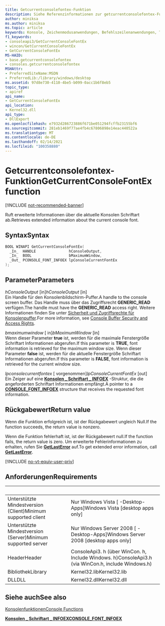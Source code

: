 ```yaml
---
title: Getcurrentconsolefontex-Funktion
description: Siehe Referenzinformationen zur getcurrentconsolefontex-Funktion, die erweiterte Informationen zur aktuell verwendeten Konsolen Schriftart abruft.
author: miniksa
ms.author: miniksa
ms.topic: article
keywords: Konsole, Zeichenmodusanwendungen, Befehlszeilenanwendungen, Terminalanwendungen, Konsolen-API
f1_keywords:
- consoleapi3/GetCurrentConsoleFontEx
- wincon/GetCurrentConsoleFontEx
- GetCurrentConsoleFontEx
MS-HAID:
- base.getcurrentconsolefontex
- consoles.getcurrentconsolefontex
MSHAttr:
- PreferredSiteName:MSDN
- PreferredLib:/library/windows/desktop
ms.assetid: 97d8e730-4110-4be5-b099-0acc1b6f8eb5
topic_type:
- apiref
api_name:
- GetCurrentConsoleFontEx
api_location:
- Kernel32.dll
api_type:
- DllExport
ms.openlocfilehash: e7932d286723886f671be051294fcffb23155bf6
ms.sourcegitcommit: 281eb1469f77ae4fb4c67806898e14eac440522a
ms.translationtype: MT
ms.contentlocale: de-DE
ms.lasthandoff: 02/14/2021
ms.locfileid: "100358880"
---
```

# <a name="getcurrentconsolefontex-function"></a><span data-ttu-id="13da1-104">Getcurrentconsolefontex-Funktion</span><span class="sxs-lookup"><span data-stu-id="13da1-104">GetCurrentConsoleFontEx function</span></span>

[!INCLUDE [not-recommended-banner](./includes/not-recommended-banner.md)]

<span data-ttu-id="13da1-105">Ruft erweiterte Informationen über die aktuelle Konsolen Schriftart ab.</span><span class="sxs-lookup"><span data-stu-id="13da1-105">Retrieves extended information about the current console font.</span></span>

## <a name="syntax"></a><span data-ttu-id="13da1-106">Syntax</span><span class="sxs-lookup"><span data-stu-id="13da1-106">Syntax</span></span>

```C
BOOL WINAPI GetCurrentConsoleFontEx(
  _In_  HANDLE               hConsoleOutput,
  _In_  BOOL                 bMaximumWindow,
  _Out_ PCONSOLE_FONT_INFOEX lpConsoleCurrentFontEx
);
```

## <a name="parameters"></a><span data-ttu-id="13da1-107">Parameter</span><span class="sxs-lookup"><span data-stu-id="13da1-107">Parameters</span></span>

<span data-ttu-id="13da1-108">*hConsoleOutput* \[in\]</span><span class="sxs-lookup"><span data-stu-id="13da1-108">*hConsoleOutput* \[in\]</span></span>  
<span data-ttu-id="13da1-109">Ein Handle für den Konsolenbildschirm-Puffer.</span><span class="sxs-lookup"><span data-stu-id="13da1-109">A handle to the console screen buffer.</span></span> <span data-ttu-id="13da1-110">Das Handle muss über das Zugriffsrecht **GENERIC\_READ** verfügen.</span><span class="sxs-lookup"><span data-stu-id="13da1-110">The handle must have the **GENERIC\_READ** access right.</span></span> <span data-ttu-id="13da1-111">Weitere Informationen finden Sie unter [Sicherheit und Zugriffsrechte für Konsolenpuffer](console-buffer-security-and-access-rights.md).</span><span class="sxs-lookup"><span data-stu-id="13da1-111">For more information, see [Console Buffer Security and Access Rights](console-buffer-security-and-access-rights.md).</span></span>

<span data-ttu-id="13da1-112">*bmaximumwindow* \[ in\]</span><span class="sxs-lookup"><span data-stu-id="13da1-112">*bMaximumWindow* \[in\]</span></span>  
<span data-ttu-id="13da1-113">Wenn dieser Parameter **true** ist, werden für die maximale Fenstergröße Schriftart Informationen abgerufen.</span><span class="sxs-lookup"><span data-stu-id="13da1-113">If this parameter is **TRUE**, font information is retrieved for the maximum window size.</span></span> <span data-ttu-id="13da1-114">Wenn dieser Parameter **false** ist, werden für die aktuelle Fenstergröße Schriftart Informationen abgerufen.</span><span class="sxs-lookup"><span data-stu-id="13da1-114">If this parameter is **FALSE**, font information is retrieved for the current window size.</span></span>

<span data-ttu-id="13da1-115">*lpconsolecurrentfontex* \[ vorgenommen\]</span><span class="sxs-lookup"><span data-stu-id="13da1-115">*lpConsoleCurrentFontEx* \[out\]</span></span>  
<span data-ttu-id="13da1-116">Ein Zeiger auf eine [**Konsolen \_ Schriftart \_ INFOEX**](console-font-infoex.md) -Struktur, die die angeforderten Schriftart Informationen empfängt.</span><span class="sxs-lookup"><span data-stu-id="13da1-116">A pointer to a [**CONSOLE\_FONT\_INFOEX**](console-font-infoex.md) structure that receives the requested font information.</span></span>

## <a name="return-value"></a><span data-ttu-id="13da1-117">Rückgabewert</span><span class="sxs-lookup"><span data-stu-id="13da1-117">Return value</span></span>

<span data-ttu-id="13da1-118">Wenn die Funktion erfolgreich ist, ist der Rückgabewert ungleich Null.</span><span class="sxs-lookup"><span data-stu-id="13da1-118">If the function succeeds, the return value is nonzero.</span></span>

<span data-ttu-id="13da1-119">Wenn die Funktion fehlerhaft ist, ist der Rückgabewert null.</span><span class="sxs-lookup"><span data-stu-id="13da1-119">If the function fails, the return value is zero.</span></span> <span data-ttu-id="13da1-120">Um erweiterte Fehlerinformationen zu erhalten, rufen Sie [**GetLastError**](/windows/win32/api/errhandlingapi/nf-errhandlingapi-getlasterror) auf.</span><span class="sxs-lookup"><span data-stu-id="13da1-120">To get extended error information, call [**GetLastError**](/windows/win32/api/errhandlingapi/nf-errhandlingapi-getlasterror).</span></span>

[!INCLUDE [no-vt-equiv-user-priv](./includes/no-vt-equiv-user-priv.md)]

## <a name="requirements"></a><span data-ttu-id="13da1-121">Anforderungen</span><span class="sxs-lookup"><span data-stu-id="13da1-121">Requirements</span></span>

| &nbsp; | &nbsp; |
|-|-|
| <span data-ttu-id="13da1-122">Unterstützte Mindestversion (Client)</span><span class="sxs-lookup"><span data-stu-id="13da1-122">Minimum supported client</span></span> | <span data-ttu-id="13da1-123">Nur Windows Vista \[ -Desktop-Apps\]</span><span class="sxs-lookup"><span data-stu-id="13da1-123">Windows Vista \[desktop apps only\]</span></span> |
| <span data-ttu-id="13da1-124">Unterstützte Mindestversion (Server)</span><span class="sxs-lookup"><span data-stu-id="13da1-124">Minimum supported server</span></span> | <span data-ttu-id="13da1-125">Nur Windows Server 2008 \[ -Desktop-Apps\]</span><span class="sxs-lookup"><span data-stu-id="13da1-125">Windows Server 2008 \[desktop apps only\]</span></span> |
| <span data-ttu-id="13da1-126">Header</span><span class="sxs-lookup"><span data-stu-id="13da1-126">Header</span></span> | <span data-ttu-id="13da1-127">ConsoleApi3. h (über WinCon. h, Include Windows. h)</span><span class="sxs-lookup"><span data-stu-id="13da1-127">ConsoleApi3.h (via WinCon.h, include Windows.h)</span></span> |
| <span data-ttu-id="13da1-128">Bibliothek</span><span class="sxs-lookup"><span data-stu-id="13da1-128">Library</span></span> | <span data-ttu-id="13da1-129">Kernel32.lib</span><span class="sxs-lookup"><span data-stu-id="13da1-129">Kernel32.lib</span></span> |
| <span data-ttu-id="13da1-130">DLL</span><span class="sxs-lookup"><span data-stu-id="13da1-130">DLL</span></span> | <span data-ttu-id="13da1-131">Kernel32.dll</span><span class="sxs-lookup"><span data-stu-id="13da1-131">Kernel32.dll</span></span> |

## <a name="see-also"></a><span data-ttu-id="13da1-132">Siehe auch</span><span class="sxs-lookup"><span data-stu-id="13da1-132">See also</span></span>

[<span data-ttu-id="13da1-133">Konsolenfunktionen</span><span class="sxs-lookup"><span data-stu-id="13da1-133">Console Functions</span></span>](console-functions.md)

[<span data-ttu-id="13da1-134">**Konsolen \_ Schriftart \_ INFOEX**</span><span class="sxs-lookup"><span data-stu-id="13da1-134">**CONSOLE\_FONT\_INFOEX**</span></span>](console-font-infoex.md)